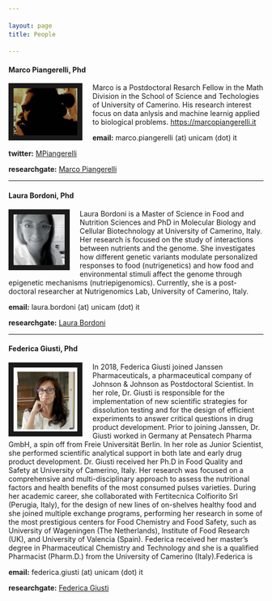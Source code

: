 ```yaml
---

layout: page
title: People

---
```



#### Marco Piangerelli, Phd

<img src="marco_copia.jpg" style="width:25%; border:10px solid; margin-right: 20px" align="left">

Marco is a Postdoctoral Resarch Fellow in the Math Division in the School of Science and Techologies of University of Camerino. His research interest focus on data anlysis and machine learnig applied to biological problems.
https://marcopiangerelli.it



**email:** marco.piangerelli (at) unicam (dot) it

**twitter:** <a href="https://twitter.com/MPiangerelli" target="_blank">MPiangerelli </a>
   
**researchgate:** <a href="https://researchgate.net/profile/Marco_Piangerelli" target="_blank">Marco Piangerelli </a>




---


#### Laura Bordoni, Phd

<img src="laura.jpg" style="width:20%; border:10px solid; margin-right: 20px" align="left">

Laura Bordoni is a Master of Science in Food and Nutrition Sciences and PhD in Molecular Biology and Cellular Biotechnology at University of Camerino, Italy. Her research is focused on the study of interactions between nutrients and the genome. She investigates how different genetic variants modulate personalized responses to food (nutrigenetics) and how  food and environmental stimuli affect the genome through epigenetic mechanisms (nutriepigenomics).  Currently, she is a post-doctoral researcher at Nutrigenomics Lab, University of Camerino, Italy.

**email:** laura.bordoni (at) unicam (dot) it

**researchgate:** <a href="https://www.researchgate.net/profile/Laura_Bordoni" target="_blank"> Laura Bordoni </a>




---


#### Federica Giusti, Phd

<img src="fotofede.jpeg" style="width:25%; border:10px solid; margin-right: 20px" align="left">

In 2018, Federica Giusti joined Janssen Pharmaceuticals, a pharmaceutical company of Johnson &amp;
Johnson as Postdoctoral Scientist.
In her role, Dr. Giusti is responsible for the implementation of new scientific strategies for dissolution
testing and for the design of efficient experiments to answer critical questions in drug product
development.
Prior to joining Janssen, Dr. Giusti worked in Germany at Pensatech Pharma GmbH, a spin off from
Freie Universität Berlin. In her role as Junior Scientist, she performed scientific analytical support in
both late and early drug product development.
Dr. Giusti received her Ph.D in Food Quality and Safety at University of Camerino, Italy. Her research
was focused on a comprehensive and multi-disciplinary approach to assess the nutritional factors
and health benefits of the most consumed pulses varieties.
During her academic career, she collaborated with Fertitecnica Colfiorito Srl (Perugia, Italy), for the
design of new lines of on-shelves healthy food and she joined multiple exchange programs,
performing her research in some of the most prestigious centers for Food Chemistry and Food Safety,
such as University of Wageningen (The Netherlands), Institute of Food Research (UK), and University
of Valencia (Spain).
Federica received her master’s degree in Pharmaceutical Chemistry and Technology and she is a
qualified Pharmacist (Pharm.D.) from the University of Camerino (Italy).Federica is 

**email:** federica.giusti (at) unicam (dot) it

**researchgate:** <a href="https://www.researchgate.net/profile/Federica_Giusti" target="_blank"> Federica Giusti </a>







